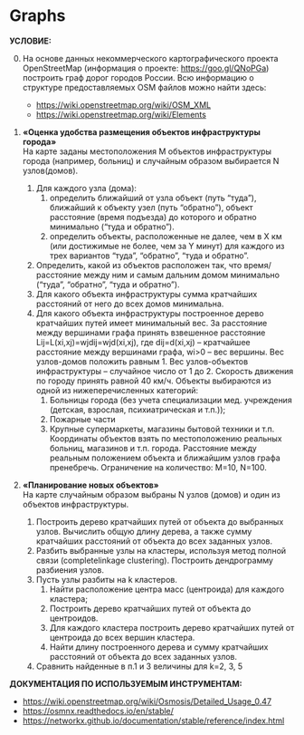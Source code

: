 # Graphs
**УСЛОВИЕ:**


0. На основе данных некоммерческого картографического проекта OpenStreetMap (информация о проекте: https://goo.gl/QNoPGa) построить граф дорог городов России. Всю информацию о структуре предоставляемых OSM файлов можно найти здесь:
   * https://wiki.openstreetmap.org/wiki/OSM_XML   
   * https://wiki.openstreetmap.org/wiki/Elements  
   
   
1. **«Оценка удобства размещения объектов инфраструктуры города»**  
На карте заданы местоположения М объектов инфраструктуры города (например, больниц) и случайным образом выбирается N узлов(домов). 
   1. Для каждого узла (дома): 
      1. определить ближайший от узла объект (путь “туда”), ближайший к объекту узел (путь “обратно”), объект расстояние (время подъезда) до которого и обратно минимально (“туда и обратно”).
      2. определить объекты, расположенные не далее, чем в X км (или достижимые не более, чем за Y минут) для каждого из трех    вариантов “туда”, “обратно”, “туда и обратно”.
   2. Определить, какой из объектов расположен так, что время/расстояние между ним и
самым дальним домом минимально (“туда”, “обратно”, “туда и обратно”).
   3. Для какого объекта инфраструктуры сумма кратчайших расстояний от него до всех
домов минимальна.
   4. Для какого объекта инфраструктуры построенное дерево кратчайших путей имеет минимальный вес. За расстояние между вершинами графа принять взвешенное расстояние Lij=L(xi,xj)=wjdij=wjd(xi,xj), где dij=d(xi,xj) – кратчайшее расстояние между вершинами графа, wi>0 – вес вершины. Вес узлов-домов положить равным 1. Вес узлов-объектов инфраструктуры – случайное число от 1 до 2. Скорость движения по городу принять равной 40 км/ч.
Объекты выбираются из одной из нижеперечисленных категорий:
      1. Больницы города (без учета специализации мед. учреждения (детская, взрослая,
психиатрическая и т.п.));
      2. Пожарные части
      3. Крупные супермаркеты, магазины бытовой техники и т.п.
Координаты объектов взять по местоположению реальных больниц, магазинов и т.п.
города. Расстояние между реальным положением объекта и ближайшим узлов графа
пренебречь. Ограничение на количество: M=10, N=100.


2. **«Планирование новых объектов»**  
На карте случайным образом выбраны N узлов (домов) и один из объектов инфраструктуры. 
   1. Построить дерево кратчайших путей от объекта до выбранных узлов. Вычислить
общую длину дерева, а также сумму кратчайших расстояний от объекта до всех
заданных узлов.
   2. Разбить выбранные узлы на кластеры, используя метод полной связи (сompletelinkage clustering). Построить дендрограмму разбиения узлов.
   3. Пусть узлы разбиты на k кластеров.
      1. Найти расположение центра масс (центроида) для каждого кластера;
      2. Построить дерево кратчайших путей от объекта до центроидов.
      3. Для каждого кластера построить дерево кратчайших путей от центроида до всех вершин кластера.
      4. Найти длину построенного дерева и сумму кратчайших расстояний от объекта до всех заданных узлов.
   4. Сравнить найденные в п.1 и 3 величины для k=2, 3, 5  
   
   
 **ДОКУМЕНТАЦИЯ ПО ИСПОЛЬЗУЕМЫМ ИНСТРУМЕНТАМ:**
   * https://wiki.openstreetmap.org/wiki/Osmosis/Detailed_Usage_0.47
   * https://osmnx.readthedocs.io/en/stable/
   * https://networkx.github.io/documentation/stable/reference/index.html
